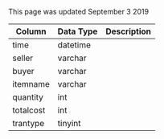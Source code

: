 This page was updated September 3 2019

| Column    | Data Type | Description |
| --------- | --------- | ----------- |
| time      | datetime  |             |
| seller    | varchar   |             |
| buyer     | varchar   |             |
| itemname  | varchar   |             |
| quantity  | int       |             |
| totalcost | int       |             |
| trantype  | tinyint   |             |